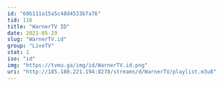 ```yaml
---
id: "60b111a15a5c48d4533b7a76"
tid: 116
title: "WarnerTV ID"
date: 2021-05-29
slug: "WarnerTV.id"
group: "LiveTV"
stat: 1
iso: "id"
img: "https://tvmu.ga/img/id/WarnerTV.id.png"
uri: "http://185.180.221.194:8278/streams/d/WarnerTV/playlist.m3u8"
---
```

